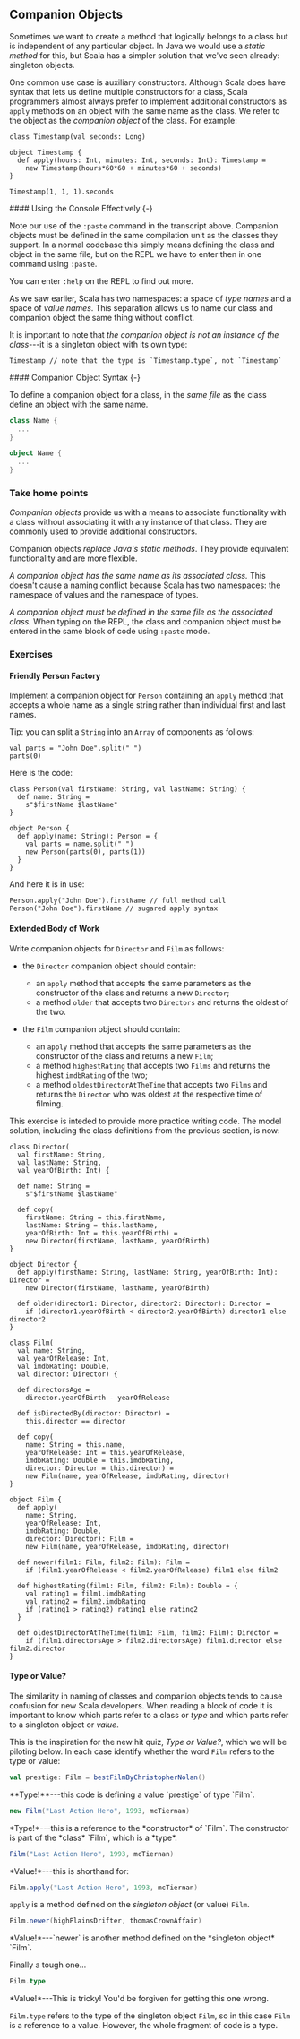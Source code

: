 ## Companion Objects

Sometimes we want to create a method that logically belongs to a class but is independent of any particular object. In Java we would use a *static method* for this, but Scala has a simpler solution that we've seen already: singleton objects.

One common use case is auxiliary constructors. Although Scala does have syntax that lets us define multiple constructors for a class, Scala programmers almost always prefer to implement additional constructors as `apply` methods on an object with the same name as the class. We refer to the object as the *companion object* of the class. For example:

```tut:book:silent
class Timestamp(val seconds: Long)

object Timestamp {
  def apply(hours: Int, minutes: Int, seconds: Int): Timestamp =
    new Timestamp(hours*60*60 + minutes*60 + seconds)
}
```

```tut:book
Timestamp(1, 1, 1).seconds
```

<div class="callout callout-info">
#### Using the Console Effectively {-}

Note our use of the `:paste` command in the transcript above. Companion objects must be defined in the same compilation unit as the classes they support. In a normal codebase this simply means defining the class and object in the same file, but on the REPL we have to enter then in one command using `:paste`.

You can enter `:help` on the REPL to find out more.
</div>

As we saw earlier, Scala has two namespaces: a space of *type names* and a space of *value names*. This separation allows us to name our class and companion object the same thing without conflict.

It is important to note that *the companion object is not an instance of the class*---it is a singleton object with its own type:

```tut:book
Timestamp // note that the type is `Timestamp.type`, not `Timestamp`
```

<div class="callout callout-info">
#### Companion Object Syntax {-}

To define a companion object for a class, in the *same file* as the class define an object with the same name.

```scala
class Name {
  ...
}

object Name {
  ...
}
```
</div>

### Take home points

*Companion objects* provide us with a means to associate functionality with a class without associating it with any instance of that class. They are commonly used to provide additional constructors.

Companion objects *replace Java's static methods*. They provide equivalent functionality and are more flexible.

*A companion object has the same name as its associated class.* This doesn't cause a naming conflict because Scala has two namespaces: the namespace of values and the namespace of types.

*A companion object must be defined in the same file as the associated class.* When typing on the REPL, the class and companion object must be entered in the same block of code using `:paste` mode.

### Exercises

#### Friendly Person Factory

Implement a companion object for `Person` containing an `apply` method that accepts a whole name as a single string rather than individual first and last names.

Tip: you can split a `String` into an `Array` of components as follows:

```tut:book
val parts = "John Doe".split(" ")
parts(0)
```

<div class="solution">
Here is the code:

```tut:book:silent
class Person(val firstName: String, val lastName: String) {
  def name: String =
    s"$firstName $lastName"
}

object Person {
  def apply(name: String): Person = {
    val parts = name.split(" ")
    new Person(parts(0), parts(1))
  }
}
```

And here it is in use:

```tut:book
Person.apply("John Doe").firstName // full method call
Person("John Doe").firstName // sugared apply syntax
```
</div>

#### Extended Body of Work

Write companion objects for `Director` and `Film` as follows:

 - the `Director` companion object should contain:
    - an `apply` method that accepts the same parameters as the constructor of the class
      and returns a new `Director`;
    - a method `older` that accepts two `Directors` and returns the oldest of the two.

 - the `Film` companion object should contain:
    - an `apply` method that accepts the same parameters as the constructor of the class
      and returns a new `Film`;
    - a method `highestRating` that accepts two `Films` and returns the highest
      `imdbRating` of the two;
    - a method `oldestDirectorAtTheTime` that accepts two `Films` and returns the `Director`
      who was oldest at the respective time of filming.

<div class="solution">

This exercise is inteded to provide more practice writing code. The model solution, including the class definitions from the previous section, is now:

```tut:book:silent
class Director(
  val firstName: String,
  val lastName: String,
  val yearOfBirth: Int) {

  def name: String =
    s"$firstName $lastName"

  def copy(
    firstName: String = this.firstName,
    lastName: String = this.lastName,
    yearOfBirth: Int = this.yearOfBirth) =
    new Director(firstName, lastName, yearOfBirth)
}

object Director {
  def apply(firstName: String, lastName: String, yearOfBirth: Int): Director =
    new Director(firstName, lastName, yearOfBirth)

  def older(director1: Director, director2: Director): Director =
    if (director1.yearOfBirth < director2.yearOfBirth) director1 else director2
}

class Film(
  val name: String,
  val yearOfRelease: Int,
  val imdbRating: Double,
  val director: Director) {

  def directorsAge =
    director.yearOfBirth - yearOfRelease

  def isDirectedBy(director: Director) =
    this.director == director

  def copy(
    name: String = this.name,
    yearOfRelease: Int = this.yearOfRelease,
    imdbRating: Double = this.imdbRating,
    director: Director = this.director) =
    new Film(name, yearOfRelease, imdbRating, director)
}

object Film {
  def apply(
    name: String,
    yearOfRelease: Int,
    imdbRating: Double,
    director: Director): Film =
    new Film(name, yearOfRelease, imdbRating, director)

  def newer(film1: Film, film2: Film): Film =
    if (film1.yearOfRelease < film2.yearOfRelease) film1 else film2

  def highestRating(film1: Film, film2: Film): Double = {
    val rating1 = film1.imdbRating
    val rating2 = film2.imdbRating
    if (rating1 > rating2) rating1 else rating2
  }

  def oldestDirectorAtTheTime(film1: Film, film2: Film): Director =
    if (film1.directorsAge > film2.directorsAge) film1.director else film2.director
}
```

</div>

#### Type or Value?

The similarity in naming of classes and companion objects tends to cause confusion for new Scala developers. When reading a block of code it is important to know which parts refer to a class or *type* and which parts refer to a singleton object or *value*.

This is the inspiration for the new hit quiz, *Type or Value?*, which we will be piloting below. In each case identify whether the word `Film` refers to the type or value:

```scala
val prestige: Film = bestFilmByChristopherNolan()
```

<div class="solution">
**Type!**---this code is defining a value `prestige` of type `Film`.
</div>

```scala
new Film("Last Action Hero", 1993, mcTiernan)
```

<div class="solution">
*Type!*---this is a reference to the *constructor* of `Film`. The constructor is part of the *class* `Film`, which is a *type*.
</div>

```scala
Film("Last Action Hero", 1993, mcTiernan)
```

<div class="solution">
*Value!*---this is shorthand for:

```scala
Film.apply("Last Action Hero", 1993, mcTiernan)
```

`apply` is a method defined on the *singleton object* (or value) `Film`.
</div>

```scala
Film.newer(highPlainsDrifter, thomasCrownAffair)
```

<div class="solution">
*Value!*---`newer` is another method defined on the *singleton object* `Film`.
</div>

Finally a tough one...

```scala
Film.type
```

<div class="solution">
*Value!*---This is tricky! You'd be forgiven for getting this one wrong.

`Film.type` refers to the type of the singleton object `Film`, so in this case `Film` is a reference to a value. However, the whole fragment of code is a type.
</div>
